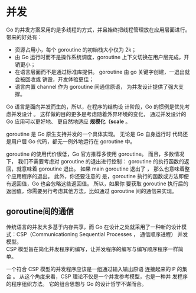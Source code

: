 # 并发

Go 的并发方案采用的是多线程的方式，并且始终把线程管理放在应用层面进行。带来的好处有：
 - 资源占用小，每个 goroutine 的初始栈大小仅为 2k； 
 - 由 Go 运行时而不是操作系统调度，goroutine 上下文切换在用户层完成，开销更小； 
 - 在语言层面而不是通过标准库提供。 goroutine 由 go 关键字创建，一退出就会被回收或 销毁，开发体验更佳；
 - 语言内置 channel 作为 goroutine 间通信原语， 为并发设计提供了强大支撑。

 Go 语言是面向并发而生的，所以，在程序的结构设 计阶段，Go 的惯例是优先考虑并发设计 。 这样做的目的更多是考虑随着外界环境的变化， 通过并发设计的 Go 应用可以更好地、 更自然地适应 **规模化（scale** 。


 goroutine 是 Go 原生支持并发的一个具体实现。 无论是 Go 自身运行时 代码还是用户层 Go 代码，都无一例外地运行在 goroutine 中。

 goroutine 的使用代价很低，Go 官方推荐多使用 goroutine。 而且，多数情况下， 我们不需要考虑对 goroutine 的退出进行控制： goroutine 的执行函数的返回，就意味着 goroutine 退出。 如果 main goroutine 退出了 ， 那么也意味着整个应用程序的退出。 此外，你还要注意的 是，goroutine 执行的函数或方法即便有返回值，Go 也会忽略这些返回值。 所以，如果你 要获取 goroutine 执行后的返回值，你需要另行考虑其他方法，比如通过 goroutine 间的通信来实现。

 ## goroutine间的通信
传统语言的并发大多基于内存共享，而 Go 在设计之处就采用了一种新的设计模式：CSP（Communicationing Sequential Processes ， 通信顺序进程） 并发模型。      
CSP 模型旨在简化并发程序的编写，让并发程序的编写与编写顺序程序一样简单。

一个符合 CSP 模型的并发程序应该是一组通过输入输出原语 连接起来的 P 的集合 。 从这个角度来看，CSP 理论不仅是一个并发参考模型，也是一种并 发程序的程序组织方法。 它的组合思想与 Go 的设计哲学不谋而合。